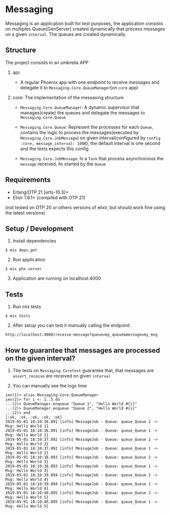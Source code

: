 # Messaging

Messaging is an application built for test purposes, the application consists on multiples Queue(GenServer) created dynamically that process messages on a given `interval`.
The queues are created dynamically.

## Structure

The project consists in an umbrella APP

1. api: 
	* A regular Phoenix app with one endpoint to receive messages and delegate it to `Messaging.Core.QueueManager`(on `core` app)

2. core: The implementation of the messasing structure
 	 * `Messaging.Core.QueueManager`: A dynamic supervisor that manages(create) the queues and delegate the messages to `Messaging.Core.Queue`
	 
	 * `Messaging.Core.Queue`: Represent the processes for each `Queue`, contains the logic to process the messages(executed by `Messaging.Core.JobMessage`) on given interval(configured by `config :core, message_interval: 1000`), the default interval is one second and the tests expects this config
	 
	 * `Messaging.Core.JobMessage`: Is a `Task` that process asynchronous the `message` received, its started by the `Queue`

## Requirements

* Erlang/OTP 21 [erts-10.3]+
* Elixir 1.8.1+ (compiled with OTP 21)

(not tested on OTP 20 or others versions of elixir, but should work fine using the latest versions)

## Setup / Development

1. Install dependencies

```shell
$ mix deps.get
```

2. Run application

```shell
$ mix phx.server
```

3. Application are running on localhost:4000


## Tests

1. Run mix tests

```shell
$ mix tests
```

2. After setup you can test it manually calling the endpoint:

```
http://localhost:4000/receive-message?queue=my_queue&message=my_msg
```

## How to guarantee that messages are processed on the given interval?

1. The tests on `Messaging.CoreTest` guarantee that, that messages are `assert_receive` are received on given `interval`

2. You can manually see the logs time

```
iex(1)> alias Messaging.Core.QueueManager
iex(2)> for i <- 1..5 do                                                      
...(2)> QueueManager.enqueue "Queue 1", "Hello World #{i}"                    
...(2)> QueueManager.enqueue "Queue 2", "Hello World #{i}"
...(2)> end
[:ok, :ok, :ok, :ok, :ok]
2019-05-01 18:10:36.891 [info] MessageJob - Queue: queue_Queue 2 -> Msg: Hello World 1}
2019-05-01 18:10:36.891 [info] MessageJob - Queue: queue_Queue 1 -> Msg: Hello World 1}
2019-05-01 18:10:37.892 [info] MessageJob - Queue: queue_Queue 2 -> Msg: Hello World 2}
2019-05-01 18:10:37.892 [info] MessageJob - Queue: queue_Queue 1 -> Msg: Hello World 2}
2019-05-01 18:10:38.893 [info] MessageJob - Queue: queue_Queue 2 -> Msg: Hello World 3}
2019-05-01 18:10:38.893 [info] MessageJob - Queue: queue_Queue 1 -> Msg: Hello World 3}
2019-05-01 18:10:39.894 [info] MessageJob - Queue: queue_Queue 2 -> Msg: Hello World 4}
2019-05-01 18:10:39.894 [info] MessageJob - Queue: queue_Queue 1 -> Msg: Hello World 4}
2019-05-01 18:10:40.895 [info] MessageJob - Queue: queue_Queue 2 -> Msg: Hello World 5}
2019-05-01 18:10:40.895 [info] MessageJob - Queue: queue_Queue 1 -> Msg: Hello World 5}
```